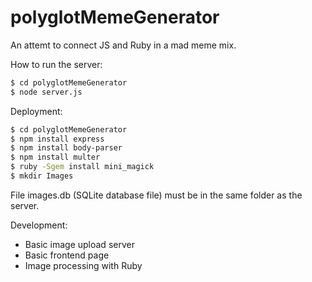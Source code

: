 # polyglotMemeGenerator

An attemt to connect JS and Ruby in a mad meme mix.

How to run the server:
```sh
$ cd polyglotMemeGenerator
$ node server.js
```

Deployment:

```sh
$ cd polyglotMemeGenerator
$ npm install express
$ npm install body-parser
$ npm install multer
$ ruby -Sgem install mini_magick
$ mkdir Images
```

File images.db (SQLite database file) must be in the same folder as the server. 

Development:
* Basic image upload server
* Basic frontend page
* Image processing with Ruby
